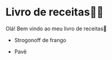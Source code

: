 # Livro de receitas:man_cook:

Olá! Bem vindo ao meu livro de receitas:wave:

- Strogonoff de frango

- Pavê
